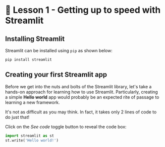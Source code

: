 # 📓 Lesson 1 - Getting up to speed with Streamlit

## Installing Streamlit

Streamlit can be installed using `pip` as shown below:

```
pip install streamlit
```

## Creating your first Streamlit app

Before we get into the nuts and bolts of the Streamlit library, let's take a hands-on approach for learning how to use Streamlit. Particularly, creating a simple **Hello world** app would probably be an expected rite of passage to learning a new framework.

It's not as difficult as you may think. In fact, it takes only 2 lines of code to do just that!

Click on the *See code* toggle button to reveal the code box:

```Python
import streamlit as st
st.write('Hello world!')
```


